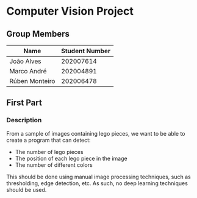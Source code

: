 # Computer Vision Project

## Group Members

|      Name      | Student Number |
| -------------- | -------------- |
| João Alves     |   202007614    |
| Marco André    |   202004891    |
| Rúben Monteiro |   202006478    |

## First Part

### Description

From a sample of images containing lego pieces, we want to be able to create a program that can detect:
- The number of lego pieces
- The position of each lego piece in the image
- The number of different colors

This should be done using manual image processing techniques, such as thresholding, edge detection, etc. As such, no deep learning techniques should be used.

